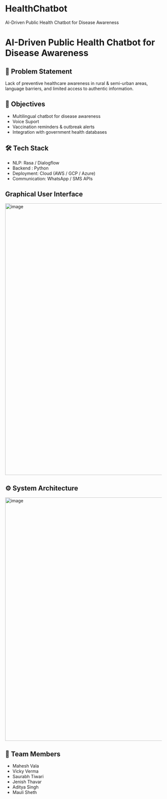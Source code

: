 # HealthChatbot
Al-Driven Public Health Chatbot for Disease Awareness
# AI-Driven Public Health Chatbot for Disease Awareness

## 📌 Problem Statement
Lack of preventive healthcare awareness in rural & semi-urban areas, language barriers, and limited access to authentic information.

## 🎯 Objectives
- Multilingual chatbot for disease awareness
- Voice Suport
- Vaccination reminders & outbreak alerts  
- Integration with government health databases  

## 🛠️ Tech Stack
- NLP: Rasa / Dialogflow  
- Backend : Python
- Deployment: Cloud (AWS / GCP / Azure)  
- Communication: WhatsApp / SMS APIs

## Graphical User Interface
<img width="1893" height="875" alt="image" src="https://github.com/user-attachments/assets/51401d97-2b33-41e7-91f8-750955143e82" />



## ⚙️ System Architecture
<img width="832" height="784" alt="image" src="https://github.com/user-attachments/assets/46e03d21-cc2d-43c5-b2e6-48884c9c066d" />

## 👥 Team Members
- Mahesh Vala
- Vicky Verma
- Saurabh Tiwari
- Jenish Thavar
- Aditya Singh
- Mauli Sheth

